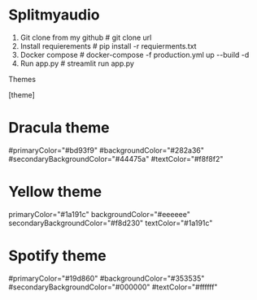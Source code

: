# Splitmyaudio

1) Git clone from my github # git clone url
2) Install requierements # pip install -r requierments.txt
3) Docker compose # docker-compose -f production.yml up --build -d
4) Run app.py # streamlit run app.py


Themes

[theme]

# Dracula theme

#primaryColor="#bd93f9"
#backgroundColor="#282a36"
#secondaryBackgroundColor="#44475a"
#textColor="#f8f8f2"

# Yellow theme
primaryColor="#1a191c"
backgroundColor="#eeeeee"
secondaryBackgroundColor="#f8d230"
textColor="#1a191c"

# Spotify theme

#primaryColor="#19d860"
#backgroundColor="#353535"
#secondaryBackgroundColor="#000000"
#textColor="#ffffff"

